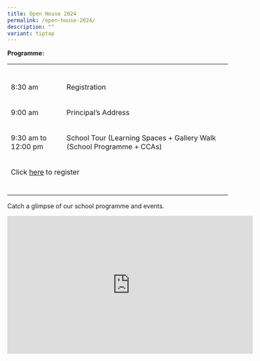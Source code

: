 ```yaml
---
title: Open House 2024
permalink: /open-house-2024/
description: ""
variant: tiptap
---
```

<p></p>
<p><strong>Programme:</strong>
</p>
<table style="minWidth: 50px">
<colgroup>
<col>
<col>
</colgroup>
<tbody>
<tr>
<th rowspan="1" colspan="1">
<p></p>
</th>
<th rowspan="1" colspan="1">
<p></p>
</th>
</tr>
<tr>
<td rowspan="1" colspan="1">
<p>8:30 am</p>
</td>
<td rowspan="1" colspan="1">
<p>Registration</p>
</td>
</tr>
<tr>
<td rowspan="1" colspan="1">
<p>9:00 am</p>
</td>
<td rowspan="1" colspan="1">
<p>Principal’s Address</p>
</td>
</tr>
<tr>
<td rowspan="1" colspan="1">
<p>9:30 am to 12:00 pm</p>
</td>
<td rowspan="1" colspan="1">
<p>School Tour (Learning Spaces + Gallery Walk (School Programme + CCAs)</p>
</td>
</tr>
<tr>
<td rowspan="1" colspan="2">
<p>Click <a href="https://form.gov.sg/670ccdbd5b72991ce93108b5" rel="noopener noreferrer nofollow" target="_blank">here</a> to
register</p>
</td>
</tr>
<tr>
<td rowspan="1" colspan="1">
<p></p>
</td>
<td rowspan="1" colspan="1">
<p></p>
</td>
</tr>
</tbody>
</table>
<p>Catch a glimpse of our school programme and events.</p>
<div class="iframe-wrapper">
<iframe height="315" width="560" allowfullscreen="true" frameborder="0" src="https://www.youtube.com/embed/x4t-z8u7jJE?si=KXXDw5zZtCTXid0L"></iframe>
</div>
<p></p>
<p></p>